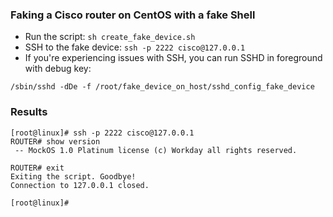 ### Faking a Cisco router on CentOS with a fake Shell

- Run the script: `sh create_fake_device.sh`
- SSH to the fake device: `ssh -p 2222 cisco@127.0.0.1`
- If you're experiencing issues with SSH, you can run SSHD in foreground with debug key:

```
/sbin/sshd -dDe -f /root/fake_device_on_host/sshd_config_fake_device
```

### Results
```
[root@linux]# ssh -p 2222 cisco@127.0.0.1
ROUTER# show version
 -- MockOS 1.0 Platinum license (c) Workday all rights reserved.

ROUTER# exit
Exiting the script. Goodbye!
Connection to 127.0.0.1 closed.

[root@linux]#
```
